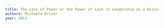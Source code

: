 ```yaml
---
title: The Lack of Power or the Power of Lack in Leadership as a Discursively Constructed Identity
authors: Michaela Driver
year: 2013
---
```


